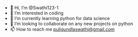 - 👋 Hi, I’m @Swathi123-1
- 👀 I’m interested in coding
- 🌱 I’m currently learning python for data science
- 💞️ I’m looking to collaborate on any new projects on python
- 📫 How to reach me puligundlaswathi@gmail.com 

<!---
Swathi123-1/Swathi123-1 is a ✨ special ✨ repository because its `README.md` (this file) appears on your GitHub profile.
You can click the Preview link to take a look at your changes.
--->
